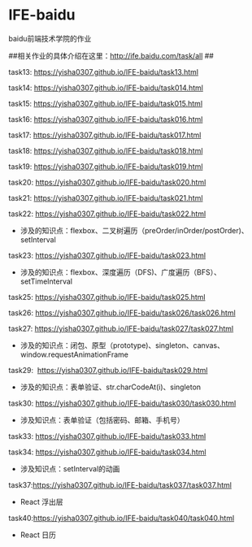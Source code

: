 # IFE-baidu
baidu前端技术学院的作业

##相关作业的具体介绍在这里：http://ife.baidu.com/task/all ##

task13:  https://yisha0307.github.io/IFE-baidu/task13.html

task14:  https://yisha0307.github.io/IFE-baidu/task014.html

task15:  https://yisha0307.github.io/IFE-baidu/task015.html

task16:  https://yisha0307.github.io/IFE-baidu/task016.html

task17:  https://yisha0307.github.io/IFE-baidu/task017.html

task18:  https://yisha0307.github.io/IFE-baidu/task018.html

task19:  https://yisha0307.github.io/IFE-baidu/task019.html

task20:  https://yisha0307.github.io/IFE-baidu/task020.html

task21:  https://yisha0307.github.io/IFE-baidu/task021.html

task22:  https://yisha0307.github.io/IFE-baidu/task022.html        
- 涉及的知识点：flexbox、二叉树遍历（preOrder/inOrder/postOrder)、setInterval

task23:  https://yisha0307.github.io/IFE-baidu/task023.html         
- 涉及的知识点：flexbox、深度遍历（DFS)、广度遍历（BFS）、setTimeInterval

task25:  https://yisha0307.github.io/IFE-baidu/task025.html 

task26:  https://yisha0307.github.io/IFE-baidu/task026/task026.html 

task27:  https://yisha0307.github.io/IFE-baidu/task027/task027.html      
- 涉及的知识点：闭包、原型（prototype)、singleton、canvas、window.requestAnimationFrame          

task29:  https://yisha0307.github.io/IFE-baidu/task029.html     
- 涉及的知识点：表单验证、str.charCodeAt(i)、singleton      

task30:  https://yisha0307.github.io/IFE-baidu/task030/task030.html     
- 涉及知识点：表单验证（包括密码、邮箱、手机号）

task33:  https://yisha0307.github.io/IFE-baidu/task033.html   

task34:  https://yisha0307.github.io/IFE-baidu/task034.html
- 涉及知识点：setInterval的动画        

task37:https://yisha0307.github.io/IFE-baidu/task037/task037.html    
- React 浮出层

task40:https://yisha0307.github.io/IFE-baidu/task040/task040.html 
- React 日历

